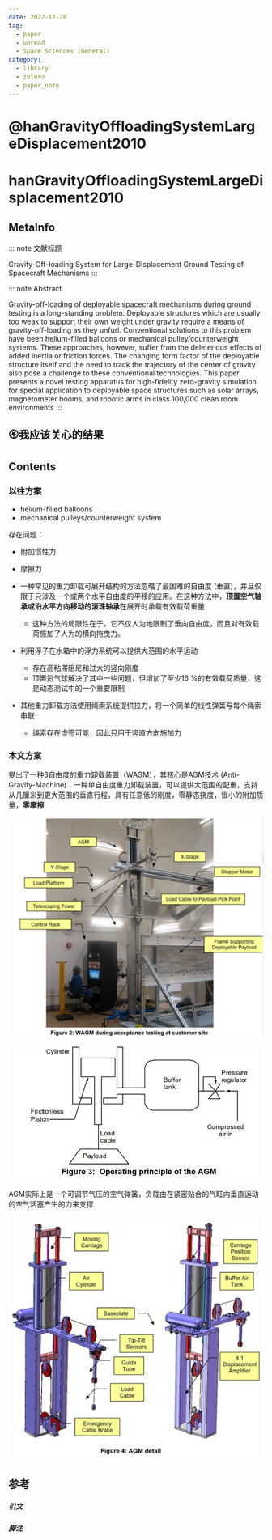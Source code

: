 ```yaml
---
date: 2022-12-28
tag:
  - paper
  - unread
  - Space Sciences (General)
category:
  - library
  - zotero
  - paper_note
---
```


# @hanGravityOffloadingSystemLargeDisplacement2010


# hanGravityOffloadingSystemLargeDisplacement2010

## MetaInfo

::: note 文献标题

 Gravity-Off-loading System for Large-Displacement Ground Testing of Spacecraft Mechanisms
:::

::: note Abstract

Gravity-off-loading of deployable spacecraft mechanisms during ground testing is a long-standing problem. Deployable structures which are usually too weak to support their own weight under gravity require a means of gravity-off-loading as they unfurl. Conventional solutions to this problem have been helium-filled balloons or mechanical pulley/counterweight systems. These approaches, however, suffer from the deleterious effects of added inertia or friction forces. The changing form factor of the deployable structure itself and the need to track the trajectory of the center of gravity also pose a challenge to these conventional technologies. This paper presents a novel testing apparatus for high-fidelity zero-gravity simulation for special application to deployable space structures such as solar arrays, magnetometer booms, and robotic arms in class 100,000 clean room environments
:::



## 🏵️我应该关心的结果


## Contents

### 以往方案

- helium-filled balloons
- mechanical pulleys/counterweight system

存在问题：

- 附加惯性力
- 摩擦力

- 一种常见的重力卸载可展开结构的方法忽略了最困难的自由度 (垂直)，并且仅限于只涉及一个或两个水平自由度的平移的应用。在这种方法中，**顶置空气轴承或沿水平方向移动的滚珠轴承**在展开时承载有效载荷重量
	- 这种方法的局限性在于，它不仅人为地限制了垂向自由度，而且对有效载荷施加了人为的横向拖曳力。
- 利用浮子在水箱中的浮力系统可以提供大范围的水平运动
	- 存在高粘滞阻尼和过大的竖向刚度
	- 顶置氦气球解决了其中一些问题，但增加了至少16 %的有效载荷质量，这是动态测试中的一个重要限制
- 其他重力卸载方法使用绳索系统提供拉力，将一个简单的线性弹簧与每个绳索串联
	- 绳索存在虚签可能，因此只用于竖直方向施加力

### 本文方案

提出了一种3自由度的重力卸载装置（WAGM），其核心是AGM技术 (Anti-Gravity-Machine)：一种单自由度重力卸载装置，可以提供大范围的配重，支持从几厘米到更大范围的垂直行程，具有任意低的刚度，零静态挠度，很小的附加质量，**零摩擦**

![Pasted image 20221228152122](./assets/Pasted-image-20221228152122.png)

![Pasted image 20221228152137](./assets/Pasted-image-20221228152137.png)

AGM实际上是一个可调节气压的空气弹簧，负载由在紧密贴合的气缸内垂直运动的空气活塞产生的力来支撑

![Pasted image 20221228152239](./assets/Pasted-image-20221228152239.png)





## 参考

##### 引文



##### 脚注
